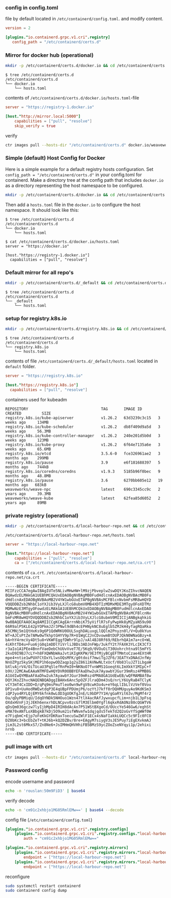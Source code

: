 ### config in config.toml
file by default located in `/etc/containerd/config.toml`. and modify content.
```toml
version = 2

[plugins."io.containerd.grpc.v1.cri".registry]
   config_path = "/etc/containerd/certs.d"
```
### Mirror for docker hub (operational)
```bash
mkdir -p /etc/containerd/certs.d/docker.io && cd /etc/containerd/certs.d/docker.io
```
```text
$ tree /etc/containerd/certs.d
/etc/containerd/certs.d
└── docker.io
    └── hosts.toml
```
contents of `/etc/containerd/certs.d/docker.io/hosts.toml`-file
```toml
server = "https://registry-1.docker.io"

[host."http://mirror.local:5000"]
    capabilities = ["pull", "resolve"]
    skip_verify = true
```
verify
```bash
ctr images pull --hosts-dir "/etc/containerd/certs.d" docker.io/weaveworks/weave-kube:latest
```

### Simple (default) Host Config for Docker
Here is a simple example for a default registry hosts configuration. Set
`config_path = "/etc/containerd/certs.d"` in your config.toml for containerd.
Make a directory tree at the config path that includes `docker.io` as a directory
representing the host namespace to be configured. 
```bash
mkdir -p /etc/containerd/certs.d/docker.io && cd /etc/containerd/certs.d/docker.io
```

Then add a `hosts.toml` file
in the `docker.io` to configure the host namespace. It should look like this:

```
$ tree /etc/containerd/certs.d
/etc/containerd/certs.d
└── docker.io
    └── hosts.toml

$ cat /etc/containerd/certs.d/docker.io/hosts.toml
server = "https://docker.io"

[host."https://registry-1.docker.io"]
  capabilities = ["pull", "resolve"]
```

### Default mirror for all repo's
```bash
mkdir -p /etc/containerd/certs.d/_default && cd /etc/containerd/certs.d/_default
```
```text
$ tree /etc/containerd/certs.d
/etc/containerd/certs.d
└── _default
    └── hosts.toml
```
### setup for registry.k8s.io
```bash
mkdir -p /etc/containerd/certs.d/registry.k8s.io && cd /etc/containerd/certs.d/registry.k8s.io
```
```text
$ tree /etc/containerd/certs.d
/etc/containerd/certs.d
└── registry.k8s.io
    └── hosts.toml
```
contents of file `/etc/containerd/certs.d/_default/hosts.toml` located in `default` folder.
```toml
server = "https://registry.k8s.io"

[host."https://registry.k8s.io"]
  capabilities = ["pull", "resolve"]
```
containers used for kubeadm
```text
REPOSITORY                                TAG       IMAGE ID       CREATED         SIZE
registry.k8s.io/kube-apiserver            v1.26.2   63d3239c3c15   3 weeks ago     134MB
registry.k8s.io/kube-scheduler            v1.26.2   db8f409d9a5d   3 weeks ago     56.3MB
registry.k8s.io/kube-controller-manager   v1.26.2   240e201d5b0d   3 weeks ago     123MB
registry.k8s.io/kube-proxy                v1.26.2   6f64e7135a6e   3 weeks ago     65.6MB
registry.k8s.io/etcd                      3.5.6-0   fce326961ae2   3 months ago    299MB
registry.k8s.io/pause                     3.9       e6f181688397   5 months ago    744kB
registry.k8s.io/coredns/coredns           v1.9.3    5185b96f0bec   9 months ago    48.8MB
registry.k8s.io/pause                     3.6       6270bb605e12   19 months ago   683kB
weaveworks/weave-npc                      latest    690c3345cc9c   2 years ago     39.3MB
weaveworks/weave-kube                     latest    62fea85d6052   2 years ago     89MB
```
### private registry (operational)
```bash
mkdir -p /etc/containerd/certs.d/local-harbour-repo.net && cd /etc/containerd/certs.d/local-harbour-repo.net
```
`/etc/containerd/certs.d/local-harbour-repo.net/hosts.toml`
```toml
server = "https://local-harbour-repo.net"

[host."https://local-harbour-repo.net"]
    capabilities = ["pull", "resolve"]
    ca = ["/etc/containerd/certs.d/local-harbour-repo.net/ca.crt"]
```
contents of `ca.crt`. `/etc/containerd/certs.d/local-harbour-repo.net/ca.crt`
```text
-----BEGIN CERTIFICATE-----
MIIFzzCCA7egAwIBAgIUTe5NLivMHwHW+lM9zjPbveplwZswDQYJKoZIhvcNAQEN
BQAwdzELMAkGA1UEBhMCQkUxEDAOBgNVBAgMB0FudHdlcnAxEDAOBgNVBAcMB0Fu
dHdlcnAxEDAOBgNVBAoMB2V4YW1wbGUxETAPBgNVBAsMCFBlcnNvbmFsMR8wHQYD
VQQDDBZsb2NhbC1oYXJib3VyLXJlcG8ubmV0MB4XDTIzMDMxMDE3MTgyOFoXDTMz
MDMwNzE3MTgyOFowdzELMAkGA1UEBhMCQkUxEDAOBgNVBAgMB0FudHdlcnAxEDAO
BgNVBAcMB0FudHdlcnAxEDAOBgNVBAoMB2V4YW1wbGUxETAPBgNVBAsMCFBlcnNv
bmFsMR8wHQYDVQQDDBZsb2NhbC1oYXJib3VyLXJlcG8ubmV0MIICIjANBgkqhkiG
9w0BAQEFAAOCAg8AMIICCgKCAgEArrnNbiK75yViflR7sFyPwpHk8yMZyaN59u90
66R9alP5KLE42pYOPkmJZr3PNwl9dBh4cEPHNykNC8uEglb5ZMJkH4yfagRQaRka
A5CMNj5m1QtHxKs9g6P1QdWRKU0OULSxghDALuxgLlQQlm2Pnyzn0l/V+Qu0kYun
WT+AJCsPtZe7AMw0wTkhptGHYV9p7R+U1WgCZJnCDvowmBtDUPJQkN0WNaGBzy+A
bA+hY4rmcVy4Dt5u8+VKWFEggfDWhr9lpJ/xAl4BJ8Rf69/REbrhQA1m7a+cO+WL
4iKhtTD4u+Fuo6jG0q1mDDlYiVrliJBDs3ADJnFWp/3ukfY2t7FAXK3YLcIK3Cf3
r3aIo1A1PEe4BnnfVaeDebChUUvVveT7E/5Kq9/0VOuOiT30Uohrchtna9l5mFYS
2kvD9I9BJ7cLY+h8FXQWNbWAaJvtiKIgKKPW/9E3fMjyBCgEFTMmtoCzae4EXtHR
mpe4+ntie1wPUXFCtDxYLlwsOQsMFK/g0tdoif7mwiTgJZF6/3EATYxDNAdJnfWy
NnUZPgz5kySKjMEP1h6opwODZaqp1g2yZ8612AVNwNLtxUcf/0b83luJZT1LbgaW
bXlvAjrV4/OiTUcaU3PqSlefRnPmI0+NKNoO7fvnWMS1Goeqt6LImXkkY1MIpC+f
b9V/J2MCAwEAAaNTMFEwHQYDVR0OBBYEFAaDhw2uk7AyawbYJGur39mRsz4PMB8G
A1UdIwQYMBaAFAaDhw2uk7AyawbYJGur39mRsz4PMA8GA1UdEwEB/wQFMAMBAf8w
DQYJKoZIhvcNAQENBQADggIBAHx6Anc5pOZFJlraQDm43sQ/nrLY6UyRaB4TClyK
vCY3mT4CxIDD+D/qPq9msPmuTleo0wn9wFgV8cwH3o4u+eY6qLlIbLlVzVef0Vou
DP1vu8+UuHodRWEwtdqP3E4qUBpFPDUmjP6/ozYtJ7kff0rDQHMUguyAo9KdKSm3
iQPJyo4RYLQjEMY6kfnk0wLOD3gUOKfgJnE/L9bDP7Y1H/gGaRYit63v/MgMf4r2
Oa/qDyPBMiqU/IdqOYNDk5NHOuo1Wzn47tlX4acRAfJywxupcfLim+njb1L3pFsq
OXdxHVnFj3jJEKh6enxrhDLNCpvv0zcG7lM3Elbm0Ygfl6qkxRdAONz80cQGWTV6
qDsQm036gczw7lyIjbMpD4IRIH8dAcAn7P51WStBXgeCd/OUccYe546Gw6/eghSt
eMA70xANfLoXBbgkB7kDj5O9um21sfWNvmfw1dqjqds5TekTd2Q2oGvYfSgWWf0W
e7FiqbmC+Ejp7oFeKkGYDKRaxToecuSwZWlF1ECx4sNaFIakkLUQCc5c9FIc0FCO
DZ0bKc3+bcEbZeT+tKJ6b+kQ2DZBv/8re+EAgyM7siygV3sJE5Puy7iEgEXvkmAJ
jLm3L2st6MkxS7/Zn8Ne6+JsIMHmQHVHhiFB5BMzS9ycZOoZseNYqyi1p/2ehixi
nrnb
-----END CERTIFICATE-----
```
### pull image with crt
```bash
ctr images pull --hosts-dir "/etc/containerd/certs.d" local-harbour-repo.net/library/nginx:1.21.6-alpine
```

### Password config
encode username and password
```bash
echo -n 'rouslan:50m9FiD3' | base64
```
verify decode
```bash
echo -n 'cm91c2xhbjo1MG05RmlEMw==' | base64 --decode
```
config file (`/etc/containerd/config.toml`)
```toml
[plugins."io.containerd.grpc.v1.cri".registry.configs]
    [plugins."io.containerd.grpc.v1.cri".registry.configs."local-harbour-repo.net".auth]
        auth = "cm91c2xhbjo1MG05RmlEMw=="

[plugins."io.containerd.grpc.v1.cri".registry.mirrors]
    [plugins."io.containerd.grpc.v1.cri".registry.mirrors."local-harbour-repo.net"]
        endpoint = ["https://local-harbour-repo.net"]
    [plugins."io.containerd.grpc.v1.cri".registry.mirrors."local-harbour-repo.net"]
        endpoint = ["https://local-harbour-repo.net"]
```
reconfigure
```bash
sudo systemctl restart containerd
sudo containerd config dump
```